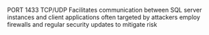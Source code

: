 PORT 1433 TCP/UDP
Facilitates communication between SQL server instances and client applications
often targeted by attackers
employ firewalls and regular security updates to mitigate risk